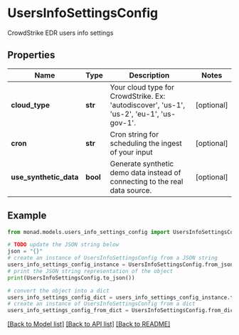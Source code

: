 # UsersInfoSettingsConfig

CrowdStrike EDR users info settings

## Properties

Name | Type | Description | Notes
------------ | ------------- | ------------- | -------------
**cloud_type** | **str** | Your cloud type for CrowdStrike. Ex: &#39;autodiscover&#39;, &#39;us-1&#39;, &#39;us-2&#39;, &#39;eu-1&#39;, &#39;us-gov-1&#39;. | [optional] 
**cron** | **str** | Cron string for scheduling the ingest of your input | [optional] 
**use_synthetic_data** | **bool** | Generate synthetic demo data instead of connecting to the real data source. | [optional] 

## Example

```python
from monad.models.users_info_settings_config import UsersInfoSettingsConfig

# TODO update the JSON string below
json = "{}"
# create an instance of UsersInfoSettingsConfig from a JSON string
users_info_settings_config_instance = UsersInfoSettingsConfig.from_json(json)
# print the JSON string representation of the object
print(UsersInfoSettingsConfig.to_json())

# convert the object into a dict
users_info_settings_config_dict = users_info_settings_config_instance.to_dict()
# create an instance of UsersInfoSettingsConfig from a dict
users_info_settings_config_from_dict = UsersInfoSettingsConfig.from_dict(users_info_settings_config_dict)
```
[[Back to Model list]](../README.md#documentation-for-models) [[Back to API list]](../README.md#documentation-for-api-endpoints) [[Back to README]](../README.md)


